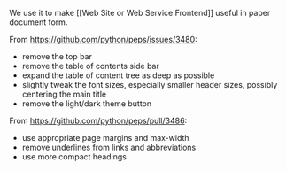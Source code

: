 We use it to make [[Web Site or Web Service Frontend]] useful in paper document form.

From <https://github.com/python/peps/issues/3480>:
- remove the top bar
- remove the table of contents side bar
- expand the table of content tree as deep as possible
- slightly tweak the font sizes, especially smaller header sizes, possibly centering the main title
- remove the light/dark theme button

From <https://github.com/python/peps/pull/3486>:
- use appropriate page margins and max-width
- remove underlines from links and abbreviations
- use more compact headings
